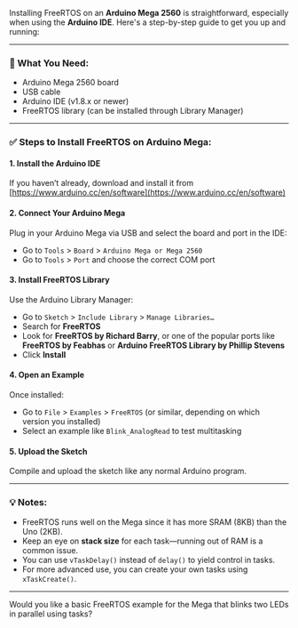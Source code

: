 Installing FreeRTOS on an **Arduino Mega 2560** is straightforward, especially when using the **Arduino IDE**. Here's a step-by-step guide to get you up and running:

---

### 🧰 What You Need:
- Arduino Mega 2560 board
- USB cable
- Arduino IDE (v1.8.x or newer)
- FreeRTOS library (can be installed through Library Manager)

---

### ✅ Steps to Install FreeRTOS on Arduino Mega:

#### 1. **Install the Arduino IDE**
If you haven’t already, download and install it from [https://www.arduino.cc/en/software](https://www.arduino.cc/en/software)

#### 2. **Connect Your Arduino Mega**
Plug in your Arduino Mega via USB and select the board and port in the IDE:
- Go to `Tools` > `Board` > `Arduino Mega or Mega 2560`
- Go to `Tools` > `Port` and choose the correct COM port

#### 3. **Install FreeRTOS Library**
Use the Arduino Library Manager:
- Go to `Sketch` > `Include Library` > `Manage Libraries…`
- Search for **FreeRTOS**
- Look for **FreeRTOS by Richard Barry**, or one of the popular ports like **FreeRTOS by Feabhas** or **Arduino FreeRTOS Library by Phillip Stevens**
- Click **Install**

#### 4. **Open an Example**
Once installed:
- Go to `File` > `Examples` > `FreeRTOS` (or similar, depending on which version you installed)
- Select an example like `Blink_AnalogRead` to test multitasking

#### 5. **Upload the Sketch**
Compile and upload the sketch like any normal Arduino program.

---

### 💡 Notes:
- FreeRTOS runs well on the Mega since it has more SRAM (8KB) than the Uno (2KB).
- Keep an eye on **stack size** for each task—running out of RAM is a common issue.
- You can use `vTaskDelay()` instead of `delay()` to yield control in tasks.
- For more advanced use, you can create your own tasks using `xTaskCreate()`.

---

Would you like a basic FreeRTOS example for the Mega that blinks two LEDs in parallel using tasks?